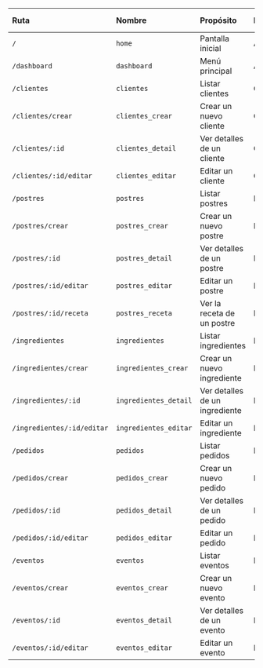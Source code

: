 
| Ruta | Nombre | Propósito | Entidad/Funcionalidad | Fuente en backend (archivo y/o endpoint) |
| :--- | :--- | :--- | :--- | :--- |
| `/` | `home` | Pantalla inicial | Aplicación | N/A |
| `/dashboard` | `dashboard` | Menú principal | Aplicación | N/A |
| `/clientes` | `clientes` | Listar clientes | Cliente | `GET /api/clientes` (`ClienteController.java`) |
| `/clientes/crear` | `clientes_crear` | Crear un nuevo cliente | Cliente | `POST /api/clientes` (`ClienteController.java`) |
| `/clientes/:id` | `clientes_detail` | Ver detalles de un cliente | Cliente | `GET /api/clientes/{id}` (`ClienteController.java`) |
| `/clientes/:id/editar` | `clientes_editar` | Editar un cliente | Cliente | `PUT /api/clientes/{id}` (`ClienteController.java`) |
| `/postres` | `postres` | Listar postres | Postre | `GET /api/postres` (`PostreController.java`) |
| `/postres/crear` | `postres_crear` | Crear un nuevo postre | Postre | `POST /api/postres` (`PostreController.java`) |
| `/postres/:id` | `postres_detail` | Ver detalles de un postre | Postre | `GET /api/postres/{id}` (`PostreController.java`) |
| `/postres/:id/editar` | `postres_editar` | Editar un postre | Postre | `PUT /api/postres/{id}` (`PostreController.java`) |
| `/postres/:id/receta` | `postres_receta` | Ver la receta de un postre | Postre | `GET /api/postres/{postreId}/receta` (`RecetaController.java`) |
| `/ingredientes` | `ingredientes` | Listar ingredientes | Ingrediente | `GET /api/ingredientes` (`IngredienteController.java`) |
| `/ingredientes/crear` | `ingredientes_crear` | Crear un nuevo ingrediente | Ingrediente | `POST /api/ingredientes` (`IngredienteController.java`) |
| `/ingredientes/:id` | `ingredientes_detail` | Ver detalles de un ingrediente | Ingrediente | `GET /api/ingredientes/{id}` (`IngredienteController.java`) |
| `/ingredientes/:id/editar` | `ingredientes_editar` | Editar un ingrediente | Ingrediente | `PUT /api/ingredientes/{id}` (`IngredienteController.java`) |
| `/pedidos` | `pedidos` | Listar pedidos | Pedido | `GET /api/pedidos` (`PedidoController.java`) |
| `/pedidos/crear` | `pedidos_crear` | Crear un nuevo pedido | Pedido | `POST /api/pedidos` (`PedidoController.java`) |
| `/pedidos/:id` | `pedidos_detail` | Ver detalles de un pedido | Pedido | `GET /api/pedidos/{id}` (`PedidoController.java`) |
| `/pedidos/:id/editar` | `pedidos_editar` | Editar un pedido | Pedido | `PUT /api/pedidos/{id}/estado` (`PedidoController.java`) |
| `/eventos` | `eventos` | Listar eventos | Evento | `GET /api/eventos` (`EventoController.java`) |
| `/eventos/crear` | `eventos_crear` | Crear un nuevo evento | Evento | `POST /api/eventos` (`EventoController.java`) |
| `/eventos/:id` | `eventos_detail` | Ver detalles de un evento | Evento | `GET /api/eventos/{id}` (`EventoController.java`) |
| `/eventos/:id/editar` | `eventos_editar` | Editar un evento | Evento | `PUT /api/eventos/{id}` (`EventoController.java`) |
